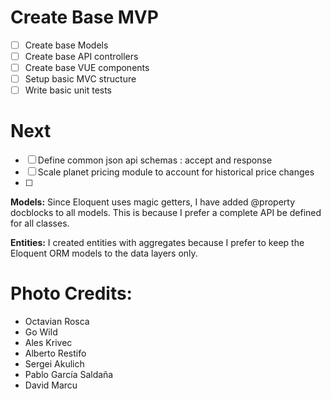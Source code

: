 # Create Base MVP
- [ ] Create base Models
- [ ] Create base API controllers
- [ ] Create base VUE components
- [ ] Setup basic MVC structure
- [ ] Write basic unit tests

# Next
- [ ] Define common json api schemas : accept and response
- [ ] Scale planet pricing module to account for historical price changes
- [ ] 

****Models:****
Since Eloquent uses magic getters, I have added @property docblocks to all models. This is because I prefer a complete API be defined for all classes.

****Entities:****
I created entities with aggregates because I prefer to keep the Eloquent ORM models to the data layers only.  

# Photo Credits:
- Octavian Rosca
- Go Wild
- Ales Krivec
- Alberto Restifo
- Sergei Akulich
- Pablo García Saldaña
- David Marcu